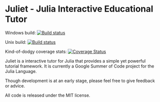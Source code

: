 # Juliet - Julia Interactive Educational Tutor

Windows build: [![Build status](https://ci.appveyor.com/api/projects/status/qrnaiu4tix9g0ot8?svg=true)](https://ci.appveyor.com/project/matthew-lake/juliet)

Unix build: [![Build status](https://travis-ci.org/matthew-lake/Juliet.svg?branch=master)](https://travis-ci.org/matthew-lake/Juliet)

Kind-of-dodgy coverage stats: [![Coverage Status](https://coveralls.io/repos/github/matthew-lake/Juliet/badge.svg?branch=master)](https://coveralls.io/github/matthew-lake/Juliet?branch=master)


Juliet is a interactive tutor for Julia that provides a simple yet powerful tutorial framework.
It is currently a Google Summer of Code project for the Julia Language.

Though development is at an early stage, please feel free to give feedback or advice.

All code is released under the MIT license.
